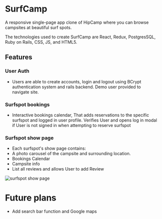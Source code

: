 # SurfCamp

A responsive single-page app clone of HipCamp where you can browse campsites at beautiful surf spots.

The technologies used to create SurfCamp are React, Redux, PostgresSQL, Ruby on Rails, CSS, JS, and HTML5.

## Features

### User Auth

* Users are able to create accounts, login and logout using BCrypt authentication system and rails backend. Demo user provided to navigate site.

### Surfspot bookings
  
* Interactive bookings calendar, That adds reservations to the specific surfspot and logged in user profile. Verifies User and opens log in modal if User is not signed in when attempting to reserve surfspot

### Surfspot show page

* Each surfspot's show page contains: 
* A photo carousel of the campsite and surrounding location.
* Bookings Calendar
* Campsite info
* List all reviews and allows User to add Review 

![surfspot show page](https://user-images.githubusercontent.com/48927999/63622694-7a253a00-c5c5-11e9-9d26-019d941381ad.png)
 
# Future plans
* Add search bar function and Google maps


